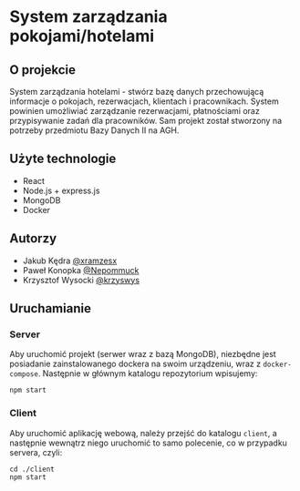 # System zarządzania pokojami/hotelami

## O projekcie
System zarządzania hotelami - stwórz bazę danych przechowującą informacje o pokojach, rezerwacjach, klientach i pracownikach. System powinien umożliwiać zarządzanie rezerwacjami, płatnościami oraz przypisywanie zadań dla pracowników.
Sam projekt został stworzony na potrzeby przedmiotu Bazy Danych II na AGH.

## Użyte technologie
- React
- Node.js + express.js
- MongoDB
- Docker
## Autorzy

- Jakub Kędra [@xramzesx](https://github.com/xramzesx)
- Paweł Konopka [@Nepommuck](https://github.com/Nepommuck)
- Krzysztof Wysocki [@krzyswys](https://github.com/krzyswys)

## Uruchamianie
### Server

Aby uruchomić projekt (serwer wraz z bazą MongoDB), niezbędne jest posiadanie zainstalowanego dockera na swoim urządzeniu, wraz z `docker-compose`. Następnie w głównym katalogu repozytorium wpisujemy:
```
npm start
```
### Client
Aby uruchomić aplikację webową, należy przejść do katalogu `client`, a następnie wewnątrz niego uruchomić to samo polecenie, co w przypadku servera, czyli: 
```
cd ./client
npm start
```